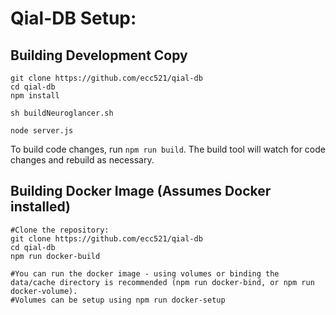 # Qial-DB Setup:

## Building Development Copy
```
git clone https://github.com/ecc521/qial-db
cd qial-db
npm install

sh buildNeuroglancer.sh

node server.js
```

To build code changes, run ```npm run build```. The build tool will watch for code changes and rebuild as necessary. 


## Building Docker Image (Assumes Docker installed)
```
#Clone the repository:
git clone https://github.com/ecc521/qial-db
cd qial-db
npm run docker-build

#You can run the docker image - using volumes or binding the data/cache directory is recommended (npm run docker-bind, or npm run docker-volume). 
#Volumes can be setup using npm run docker-setup
```

